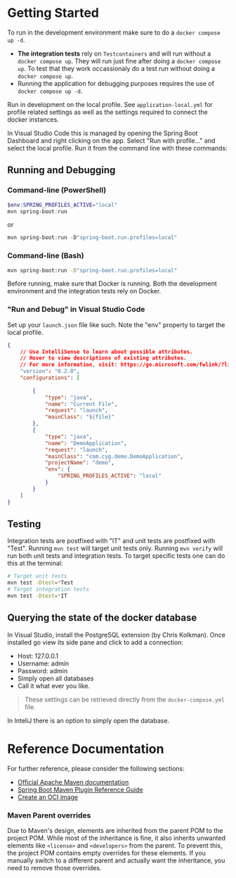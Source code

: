 # Getting Started

To run in the development environment make sure to do a `docker compose up -d`. 
- **The integration tests** rely on `Testcontainers` and will run without a `docker compose up`. They will run just fine after doing a `docker compose up`. To test that they work occassionaly do a test run without doing a `docker compose up`.
- Running the application for debugging purposes requires the use of `docker compose up -d`.

Run in development on the local profile. See `application-local.yml` for profile related settings as well as the settings required to connect the docker instances.

In Visual Studio Code this is managed by opening the Spring Boot Dashboard and right clicking on the app. Select "Run with profile..." and select the local profile.  Run it from the command line with these commands:

## Running and Debugging

### Command-line (PowerShell)
```PowerShell
$env:SPRING_PROFILES_ACTIVE="local"
mvn spring-boot:run
```

or 

```PowerShell
mvn spring-boot:run -D"spring-boot.run.profiles=local"
```

### Command-line (Bash)

```Bash
mvn spring-boot:run -D"spring-boot.run.profiles=local"
```

Before running, make sure that Docker is running. Both the development environment and the integration tests rely on Docker.

### "Run and Debug" in Visual Studio Code

Set up your `launch.json` file like such. Note the "env" property to target the local profile.

```json
{
    // Use IntelliSense to learn about possible attributes.
    // Hover to view descriptions of existing attributes.
    // For more information, visit: https://go.microsoft.com/fwlink/?linkid=830387
    "version": "0.2.0",
    "configurations": [
    
        {
            "type": "java",
            "name": "Current File",
            "request": "launch",
            "mainClass": "${file}"
        },
        {
            "type": "java",
            "name": "DemoApplication",
            "request": "launch",
            "mainClass": "com.cyg.demo.DemoApplication",
            "projectName": "demo",
            "env": {
                "SPRING_PROFILES_ACTIVE": "local"
            }
        }
    ]
}
```

## Testing

Integration tests are postfixed with "IT" and unit tests are postfixed with "Test". Running `mvn test` will target unit tests only. Running `mvn verify` will run both unit tests and integration tests. To target specific tests one can do this at the terminal:

```bash
# Target unit tests
mvn test -Dtest=*Test
# Target integration tests
mvn test -Dtest=*IT
```

## Querying the state of the docker database

In Visual Studio, install the PostgreSQL extension (by Chris Kolkman). Once installed go view its side pane and click to add a connection:


- Host: 127.0.0.1
- Username: admin
- Password: admin
- Simply open all databases
- Call it what ever you like.

> These settings can be retrieved directly from the `docker-compose.yml` file.

In InteliJ there is an option  to simply open the database.

# Reference Documentation
For further reference, please consider the following sections:

* [Official Apache Maven documentation](https://maven.apache.org/guides/index.html)
* [Spring Boot Maven Plugin Reference Guide](https://docs.spring.io/spring-boot/3.4.3/maven-plugin)
* [Create an OCI image](https://docs.spring.io/spring-boot/3.4.3/maven-plugin/build-image.html)

### Maven Parent overrides

Due to Maven's design, elements are inherited from the parent POM to the project POM.
While most of the inheritance is fine, it also inherits unwanted elements like `<license>` and `<developers>` from the parent.
To prevent this, the project POM contains empty overrides for these elements.
If you manually switch to a different parent and actually want the inheritance, you need to remove those overrides.

